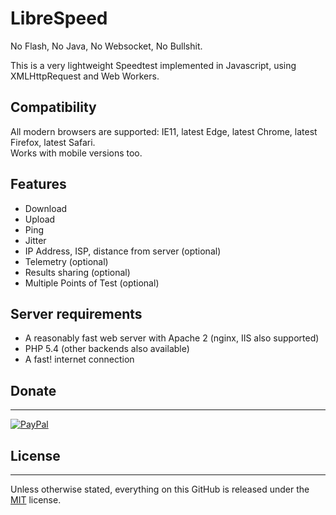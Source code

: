 # LibreSpeed

No Flash, No Java, No Websocket, No Bullshit.

This is a very lightweight Speedtest implemented in Javascript, using XMLHttpRequest and Web Workers.

## Compatibility
All modern browsers are supported: IE11, latest Edge, latest Chrome, latest Firefox, latest Safari.  
Works with mobile versions too.

## Features
* Download
* Upload
* Ping
* Jitter
* IP Address, ISP, distance from server (optional)
* Telemetry (optional)
* Results sharing (optional)
* Multiple Points of Test (optional)

## Server requirements
* A reasonably fast web server with Apache 2 (nginx, IIS also supported)
* PHP 5.4 (other backends also available)
* A fast! internet connection

## Donate
------------

[![PayPal](https://www.paypalobjects.com/digitalassets/c/website/marketing/apac/C2/logos-buttons/optimize/26_Yellow_PayPal_Pill_Button.png)](paypal.me/wangxiaopeng0)  

## License
------------

Unless otherwise stated, everything on this GitHub is released under the [MIT](https://mit-license.org) license.
